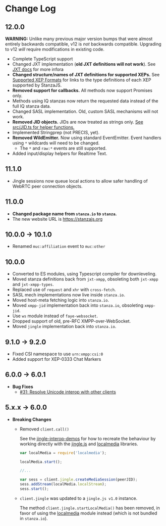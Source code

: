# Change Log

## 12.0.0

**WARNING:** Unlike many previous major version bumps that were almost entirely backwards compatible, v12 is _not_ backwards compatible. Upgrading to v12 _will_ require modifications in existing code.

-   Complete TypeScript support
-   Changed JXT implementation (**old JXT definitions will not work**). See [JXT docs](./docs/jxt/README.md) for more infora
-   **Changed structure/names of JXT definitions for supported XEPs.** See [Supported XEP Formats]('./docs/Supported_XEP_Formats.md) for links to the type definitions of each XEP supported by StanzaJS.
-   **Removed support for callbacks.** All methods now support Promises only.
-   Methods using IQ stanzas now return the requested data instead of the full IQ stanza data.
-   Changed SASL implementation. Old, custom SASL mechanisms will not work.
-   **Removed JID objects.** JIDs are now treated as strings only. [See src/JID.ts for helper functions.]('./src/JID.ts)
-   Implemented Stringprep (not PRECIS, yet).
-   **Removed WildEmitter.** Now using standard EventEmitter. Event handlers using `*` wildcards will need to be changed.
    -   The `*` and `raw:*` events are still supported.
-   Added input/display helpers for Realtime Text.

## 11.1.0

-   Jingle sessions now queue local actions to allow safer handling of WebRTC peer connection objects.

## 11.0.0

-   **Changed package name from `stanza.io` to `stanza`.**
-   The new website URL is https://stanzajs.org

## 10.0.0 -> 10.1.0

-   Renamed `muc:affiliation` event to `muc:other`

## 10.0.0

-   Converted to ES modules, using Typescript compiler for downleveling.
-   Moved stanza definitions back from `jxt-xmpp`, obsoleting both `jxt-xmpp` and `jxt-xmpp-types`.
-   Replaced use of `request` and `xhr` with `cross-fetch`.
-   SASL mech implementations now live inside `stanza.io`.
-   Moved host-meta fetching logic into `stanza.io`.
-   Moved `xmpp-jid` implementation back into `stanza.io`, obsoleting `xmpp-jid`.
-   Use `ws` module instead of `faye-websocket`.
-   Dropped support of old, pre-RFC XMPP-over-WebSocket.
-   Moved `jingle` implementation back into `stanza.io`.

## 9.1.0 -> 9.2.0

-   Fixed CSI namespace to use `urn:xmpp:csi:0`
-   Added support for XEP-0333 Chat Markers

## 6.0.0 -> 6.0.1

-   **Bug Fixes**
    -   [#31: Resolve Unicode interop with other clients](https://github.com/otalk/stanza.io/issues/31)

## 5.x.x -> 6.0.0

-   **Breaking Changes**

    -   Removed `client.call()`

        See the [jingle-interop-demos](https://github.com/legastero/jingle-interop-demos/commit/79f50cd481859ce837bda5eff0b7a6a272f0d1d8) for how to recreate the behaviour by working directly with the [jingle.js](https://github.com/otalk/jingle.js) and [localmedia](https://github.com/otalk/localmedia) libraries.


        ```javascript
        var localMedia = require('localmedia');

        localMedia.start();

        //...

        var sess = client.jingle.createMediaSession(peerJID);
        sess.addStream(localMedia.localStream);
        sess.start();
        ```

    * `client.jingle` was updated to a `jingle.js v1.0` instance.

        The method `client.jingle.startLocalMedia()` has been removed, in favor of using the [localmedia](https://github.com/otalk/localmedia) module instead (which is not bundled in `stanza.io`).

